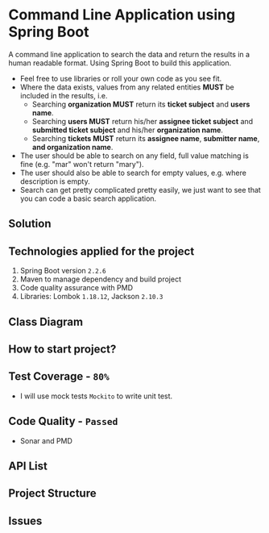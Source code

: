 # Command Line Application using Spring Boot
A command line application to search the data and return the results in a human readable format. Using Spring Boot to build this application.
* Feel free to use libraries or roll your own code as you see fit.
* Where the data exists, values from any related entities **MUST** be included in the results, i.e.
  * Searching **organization MUST** return its **ticket subject** and **users name**.
  * Searching **users MUST** return his/her **assignee ticket subject** and **submitted ticket subject** and his/her
  **organization name**.
  * Searching **tickets MUST** return its **assignee name**, **submitter name**, **and organization name**.
* The user should be able to search on any field, full value matching is fine (e.g. "mar" won't return "mary").
* The user should also be able to search for empty values, e.g. where description is empty.
* Search can get pretty complicated pretty easily, we just want to see that you can code a basic search application.

## Solution

## Technologies applied for the project
1. Spring Boot version ``2.2.6``
2. Maven to manage dependency and build project
3. Code quality assurance with PMD
4. Libraries: Lombok ``1.18.12``, Jackson ``2.10.3``

## Class Diagram

## How to start project?

## Test Coverage - ``80%``
- I will use mock tests ``Mockito`` to write unit test.

## Code Quality - ``Passed``
- Sonar and PMD

## API List

## Project Structure

## Issues
